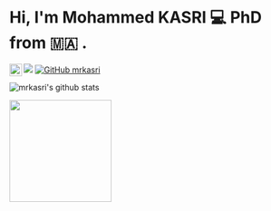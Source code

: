 

# Hi, I'm Mohammed KASRI :computer: PhD from :morocco: .


 
 <a href="https://twitter.com/kasrimed">
  <img align="left" alt="Mohammed KASRI | Twitter" width="22px" src="https://raw.githubusercontent.com/peterthehan/peterthehan/master/assets/twitter.svg" />
</a>

![](https://visitor-badge.glitch.me/badge?page_id=mrkasri.mrkasri) [![GitHub mrkasri](https://img.shields.io/github/followers/mrkasri?label=follow&style=social)](https://github.com/mrkasri)


<p align="left"> 
 
![mrkasri's github stats](https://github-readme-stats.vercel.app/api?username=mrkasri&show_icons=true&hide_border=true)
 
<img height="180em" src="https://github-readme-stats.vercel.app/api/top-langs/?username=mrkasri&layout=compact&langs_count=8"/>
